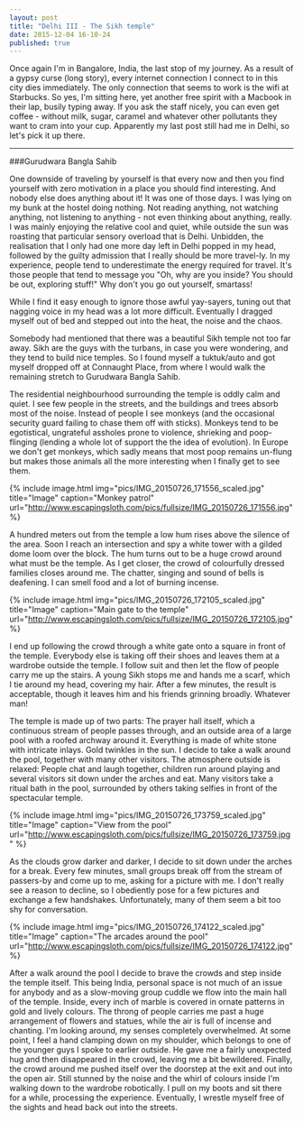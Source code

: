```yaml
---
layout: post
title: "Delhi III - The Sikh temple"
date: 2015-12-04 16-10-24
published: true
---
```


Once again I'm in Bangalore, India, the last stop of my journey. As a result of a gypsy curse (long story), every internet connection I connect to in this city dies immediately. The only connection that seems to work is the wifi at Starbucks. So yes, I'm sitting here, yet another free spirit with a Macbook in their lap, busily typing away. If you ask the staff nicely, you can even get coffee  - without milk, sugar, caramel and whatever other pollutants they want to cram into your cup. Apparently my last post still had me in Delhi, so let's pick it up there.

----

###Gurudwara Bangla Sahib

One downside of traveling by yourself is that every now and then you find yourself with zero motivation in a place you should find interesting. And nobody else does anything about it! It was one of those days. I was lying on my bunk at the hostel doing nothing. Not reading anything, not watching anything, not listening to anything - not even thinking about anything, really. I was mainly enjoying the relative cool and quiet, while outside the sun was roasting that particular sensory overload that is Delhi. Unbidden, the realisation that I only had one more day left in Delhi popped in my head, followed by the guilty admission that I really should be more travel-ly. In my experience, people tend to underestimate the energy required for travel. It's those people that tend to message you "Oh, why are you inside? You should be out, exploring stuff!" Why don't you go out yourself, smartass!

While I find it easy enough to ignore those awful yay-sayers, tuning out that nagging voice in my head was a lot more difficult. Eventually I dragged myself out of bed and stepped out into the heat, the noise and the chaos. 

Somebody had mentioned that there was a beautiful Sikh temple not too far away. Sikh are the guys with the turbans, in case you were wondering, and they tend to build nice temples. So I found myself a tuktuk/auto and got myself dropped off at Connaught Place, from where I would walk the remaining stretch to Gurudwara Bangla Sahib.

The residential neighbourhood surrounding the temple is oddly calm and quiet. I see few people in the streets, and the buildings and trees absorb most of the noise. Instead of people I see monkeys (and the occasional security guard failing to chase them off with sticks). Monkeys tend to be egotistical, ungrateful assholes prone to violence, shrieking and poop-flinging (lending a whole lot of support the the idea of evolution). In Europe we don't get monkeys, which sadly means that most poop remains un-flung but makes those animals all the more interesting when I finally get to see them.

{% include image.html img="pics/IMG_20150726_171556_scaled.jpg" title="Image" caption="Monkey patrol" url="http://www.escapingsloth.com/pics/fullsize/IMG_20150726_171556.jpg" %}

A hundred meters out from the temple a low hum rises above the silence of the area. Soon I reach an intersection and spy a white tower with a gilded dome  loom over the block. The hum turns out to be a huge crowd around what must be the temple. As I get closer, the crowd of colourfully dressed families closes around me. The chatter, singing and sound of bells is deafening. I can smell food and a lot of burning incense. 

{% include image.html img="pics/IMG_20150726_172105_scaled.jpg" title="Image" caption="Main gate to the temple" url="http://www.escapingsloth.com/pics/fullsize/IMG_20150726_172105.jpg" %}

I end up following the crowd through a white gate onto a square in front of the temple. Everybody else is taking off their shoes and leaves them at a wardrobe outside the temple. I follow suit and then let the flow of people carry me up the stairs. A young Sikh stops me and hands me a scarf, which I tie around my head, covering my hair. After a few minutes, the result is acceptable, though it leaves him and his friends grinning broadly. Whatever man!

The temple is made up of two parts: The prayer hall itself, which a continuous stream of people passes through, and an outside area of a large pool with a roofed archway around it. Everything is made of white stone with intricate inlays. Gold twinkles in the sun. I decide to take a walk around the pool, together with many other visitors. The atmosphere outside is relaxed: People chat and laugh together, children run around playing and several visitors sit down under the arches and eat. Many visitors take a ritual bath in the pool, surrounded by others taking selfies in front of the spectacular temple.

{% include image.html img="pics/IMG_20150726_173759_scaled.jpg" title="Image" caption="View from the pool" url="http://www.escapingsloth.com/pics/fullsize/IMG_20150726_173759.jpg" %}

As the clouds grow darker and darker, I decide to sit down under the arches for a break. Every few minutes, small groups break off from the stream of passers-by and come up to me, asking for a picture with me. I don't really see a reason to decline, so I obediently pose for a few pictures and exchange a few handshakes. Unfortunately, many of them seem a bit too shy for conversation. 

{% include image.html img="pics/IMG_20150726_174122_scaled.jpg" title="Image" caption="The arcades around the pool" url="http://www.escapingsloth.com/pics/fullsize/IMG_20150726_174122.jpg" %}

After a walk around the pool I decide to brave the crowds and step inside the temple itself. This being India, personal space is not much of  an issue for anybody and as a slow-moving group cuddle we flow into the main hall of the temple. Inside, every inch of marble is covered in ornate patterns in gold and lively colours. The throng of people carries me past a huge arrangement of flowers and statues, while the air is full of incense and chanting. I'm looking around, my senses  completely overwhelmed. At some point, I feel a hand clamping down on my shoulder, which belongs to one of the younger guys I spoke to earlier outside. He gave me a fairly unexpected hug and then disappeared in the crowd, leaving me a bit bewildered. Finally, the crowd around me pushed itself over the doorstep at the exit and out into the open air. Still stunned by the noise and the whirl of colours inside I'm walking down to the wardrobe robotically. I pull on my boots and sit there for a while, processing the experience. Eventually, I wrestle myself free of the sights and head back out into the streets.


